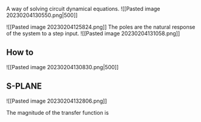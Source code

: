 A way of solving circuit dynamical equations. 
![[Pasted image 20230204130550.png|500]]

![[Pasted image 20230204125824.png]]
The poles are the natural response of the system to a step input.
![[Pasted image 20230204131058.png]]
## How to
![[Pasted image 20230204130830.png|500]]



## S-PLANE

![[Pasted image 20230204132806.png]]

The magnitude of the transfer function is 